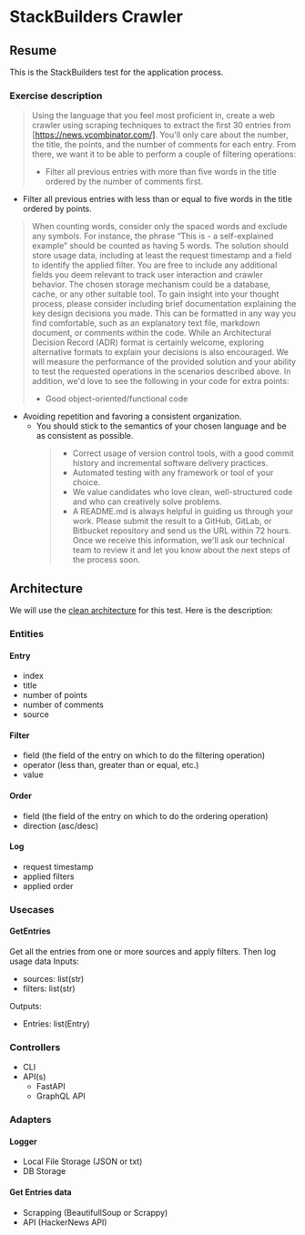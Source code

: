 # StackBuilders Crawler

## Resume

This is the StackBuilders test for the application process.

### Exercise description

> Using the language that you feel most proficient in, create a web crawler
> using scraping techniques to extract the first 30 entries from [https://news.ycombinator.com/].
> You'll only care about the number, the title, the points, and the number of
> comments for each entry.
> From there, we want it to be able to perform a couple of filtering operations:
>
> - Filter all previous entries with more than five words in the title ordered by the number of comments first.

- Filter all previous entries with less than or equal to five words in the title ordered by points.

> When counting words, consider only the spaced words and exclude any symbols.
> For instance, the phrase “This is - a self-explained example” should be
> counted as having 5 words.
> The solution should store usage data, including at least the request timestamp
> and a field to identify the applied filter. You are free to include any
> additional fields you deem relevant to track user interaction and crawler
> behavior. The chosen storage mechanism could be a database, cache, or any
> other suitable tool.
> To gain insight into your thought process, please consider including brief
> documentation explaining the key design decisions you made.
> This can be formatted in any way you find comfortable, such as an explanatory
> text file, markdown document, or comments within the code.
> While an Architectural Decision Record (ADR) format is certainly welcome,
> exploring alternative formats to explain your decisions is also encouraged.
> We will measure the performance of the provided solution and your ability to
> test the requested operations in the scenarios described above.
> In addition, we'd love to see the following in your code for extra points:
>
> - Good object-oriented/functional code

- Avoiding repetition and favoring a consistent organization.
  - You should stick to the semantics of your chosen language and be as consistent
    as possible.
    > - Correct usage of version control tools, with a good commit history and incremental software delivery practices.
    > - Automated testing with any framework or tool of your choice.
    > - We value candidates who love clean, well-structured code and who can creatively solve problems.
    > - A README.md is always helpful in guiding us through your work.
    >   Please submit the result to a GitHub, GitLab, or Bitbucket repository and send us the URL within 72 hours. Once we receive this information, we'll ask our technical team to review it and let you know about the next steps of the process soon.

## Architecture

We will use the [clean architecture](https://blog.cleancoder.com/uncle-bob/2012/08/13/the-clean-architecture.html) for this test. Here is the description:

### Entities

#### Entry

- index
- title
- number of points
- number of comments
- source

#### Filter

- field (the field of the entry on which to do the filtering operation)
- operator (less than, greater than or equal, etc.)
- value

#### Order

- field (the field of the entry on which to do the ordering operation)
- direction (asc/desc)

#### Log

- request timestamp
- applied filters
- applied order

### Usecases

#### GetEntries

Get all the entries from one or more sources and apply filters.
Then log usage data
Inputs:

- sources: list(str)
- filters: list(str)

Outputs:

- Entries: list(Entry)

### Controllers

- CLI
- API(s)
  - FastAPI
  - GraphQL API

### Adapters

#### Logger

- Local File Storage (JSON or txt)
- DB Storage

#### Get Entries data

- Scrapping (BeautifullSoup or Scrappy)
- API (HackerNews API)
